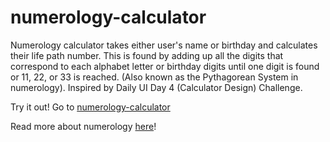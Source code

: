 # numerology-calculator
Numerology calculator takes either user's name or birthday and calculates their life path number. 
This is found by adding up all the digits that correspond to each alphabet letter or birthday digits until one digit is found or 11, 22, or 33 is reached. (Also known as the Pythagorean System in numerology).
Inspired by Daily UI Day 4 (Calculator Design) Challenge.

Try it out! Go to [numerology-calculator](amandamisjuwar.github.io/numerology-calculator)

Read more about numerology [here](https://en.wikipedia.org/wiki/Numerology)!
